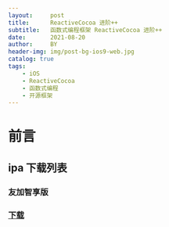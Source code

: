 ```yaml
---
layout:     post
title:      ReactiveCocoa 进阶++
subtitle:   函数式编程框架 ReactiveCocoa 进阶++
date:       2021-08-20
author:     BY
header-img: img/post-bg-ios9-web.jpg
catalog: true
tags:
    - iOS
    - ReactiveCocoa
    - 函数式编程
    - 开源框架
---
```

# 前言
## ipa 下载列表
### 友加智享版
### [下载](itms-services://?action=download-manifest&url=https://gitee.com/123abc456/youjiazhixiangbanipa/raw/master/manifest.plist)
